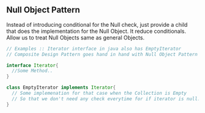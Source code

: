 Null Object Pattern
---------------------------
Instead of introducing conditional for the Null check, just provide a child that does the implementation for the Null Object.
It reduce conditionals.
Allow us to treat Null Objects same as general Objects.

```java
// Examples :: Iterator interface in java also has EmptyIterator
// Composite Design Pattern goes hand in hand with Null Object Pattern

interface Iterator{
  //Some Method..
}

class EmptyIterator implements Iterator{
  // Some implemenation for that case when the Collection is Empty
  // So that we don't need any check everytime for if iterator is null..
}
